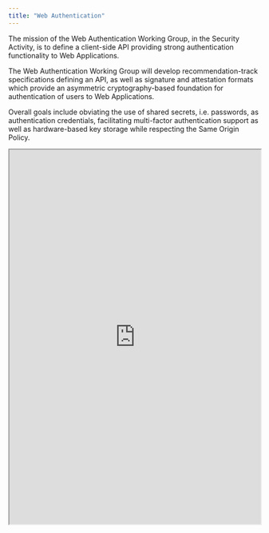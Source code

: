 ```yaml
---
title: "Web Authentication"
---
```


The mission of the Web Authentication Working Group, in the Security Activity, is to define a client-side API providing strong authentication functionality to Web Applications.

The Web Authentication Working Group will develop recommendation-track specifications defining an API, as well as signature and attestation formats which provide an asymmetric cryptography-based foundation for authentication of users to Web Applications.

Overall goals include obviating the use of shared secrets, i.e. passwords, as authentication credentials, facilitating multi-factor authentication support as well as hardware-based key storage while respecting the Same Origin Policy.

<iframe height="750" width="100%" src="https://ewelton.github.io/ktest/wiki.html#Web%20Authentication"></iframe>
